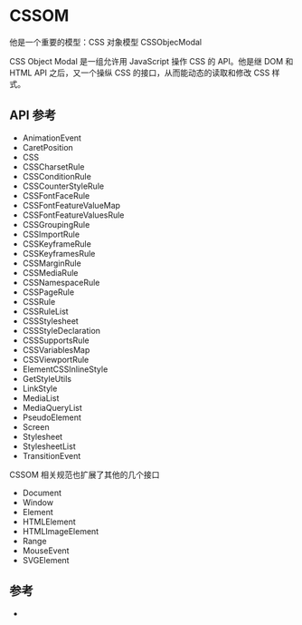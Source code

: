 # CSSOM

他是一个重要的模型：CSS 对象模型 CSSObjecModal

CSS Object Modal 是一组允许用 JavaScript 操作 CSS 的 API。他是继 DOM 和 HTML API 之后，又一个操纵 CSS 的接口，从而能动态的读取和修改 CSS 样式。

## API 参考

- AnimationEvent
- CaretPosition
- CSS
- CSSCharsetRule
- CSSConditionRule
- CSSCounterStyleRule
- CSSFontFaceRule
- CSSFontFeatureValueMap
- CSSFontFeatureValuesRule
- CSSGroupingRule
- CSSImportRule
- CSSKeyframeRule
- CSSKeyframesRule
- CSSMarginRule
- CSSMediaRule
- CSSNamespaceRule
- CSSPageRule
- CSSRule
- CSSRuleList
- CSSStylesheet
- CSSStyleDeclaration
- CSSSupportsRule
- CSSVariablesMap
- CSSViewportRule
- ElementCSSInlineStyle
- GetStyleUtils
- LinkStyle
- MediaList
- MediaQueryList
- PseudoElement
- Screen
- Stylesheet
- StylesheetList
- TransitionEvent

CSSOM 相关规范也扩展了其他的几个接口

- Document
- Window
- Element
- HTMLElement
- HTMLImageElement
- Range
- MouseEvent
- SVGElement


## 参考

- [](https://developer.mozilla.org/zh-CN/docs/Web/API/CSS_Object_Model)

